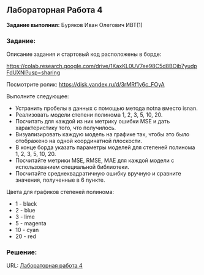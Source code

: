 ## Лабораторная Работа 4

**Задание выполнил:** Буряков Иван Олегович ИВТ(1)

### Задание: 
Описание задания и стартовый код расположены в борде:

https://colab.research.google.com/drive/1KaxKL0UV7ee98C5d8BOib7yudpFdUXNl?usp=sharing

Посмотрите ролик: https://disk.yandex.ru/d/3rMRf1y6c_FOyA

Выполните следующее:

* Устранить пробелы в данных с помощью метода notna вместо isnan.
* Реализовать модели степени полинома 1, 2, 3, 5, 10, 20.
* Посчитать для каждой из них метрику ошибки MSE и дать характеристику того, что получилось.
* Визуализировать каждую модель на графике так, чтобы это было отображено на одной координатной плоскости.
* В конце борда указать параметры моделей для степеней полинома 1, 2, 3, 5, 10, 20.
* Посчитайте метрики MSE, RMSE, MAE для каждой модели с использованием специальной библиотеки.
* Посчитайте среднеквадратичную ошибку вручную и сравните значения, полученные в 6 пункте.


Цвета для графиков степеней полинома:
* 1 - black
* 2 - blue
* 3 - lime
* 5 - magenta
* 10 - cyan
* 20 - red

### Решение:


URL: [Лабораторная работа 4](https://colab.research.google.com/drive/13L9ZKLfShET9gTW1SnS-MxjhsWPDI3uJ?usp=sharing)
